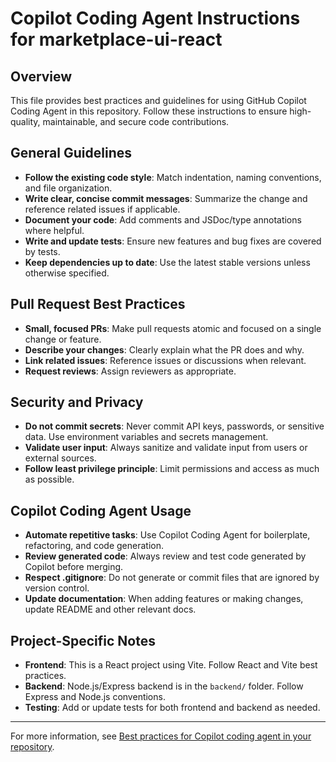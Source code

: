 # Copilot Coding Agent Instructions for marketplace-ui-react

## Overview
This file provides best practices and guidelines for using GitHub Copilot Coding Agent in this repository. Follow these instructions to ensure high-quality, maintainable, and secure code contributions.

## General Guidelines
- **Follow the existing code style**: Match indentation, naming conventions, and file organization.
- **Write clear, concise commit messages**: Summarize the change and reference related issues if applicable.
- **Document your code**: Add comments and JSDoc/type annotations where helpful.
- **Write and update tests**: Ensure new features and bug fixes are covered by tests.
- **Keep dependencies up to date**: Use the latest stable versions unless otherwise specified.

## Pull Request Best Practices
- **Small, focused PRs**: Make pull requests atomic and focused on a single change or feature.
- **Describe your changes**: Clearly explain what the PR does and why.
- **Link related issues**: Reference issues or discussions when relevant.
- **Request reviews**: Assign reviewers as appropriate.

## Security and Privacy
- **Do not commit secrets**: Never commit API keys, passwords, or sensitive data. Use environment variables and secrets management.
- **Validate user input**: Always sanitize and validate input from users or external sources.
- **Follow least privilege principle**: Limit permissions and access as much as possible.

## Copilot Coding Agent Usage
- **Automate repetitive tasks**: Use Copilot Coding Agent for boilerplate, refactoring, and code generation.
- **Review generated code**: Always review and test code generated by Copilot before merging.
- **Respect .gitignore**: Do not generate or commit files that are ignored by version control.
- **Update documentation**: When adding features or making changes, update README and other relevant docs.

## Project-Specific Notes
- **Frontend**: This is a React project using Vite. Follow React and Vite best practices.
- **Backend**: Node.js/Express backend is in the `backend/` folder. Follow Express and Node.js conventions.
- **Testing**: Add or update tests for both frontend and backend as needed.

---
For more information, see [Best practices for Copilot coding agent in your repository](https://gh.io/copilot-coding-agent-tips).
